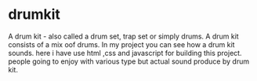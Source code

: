 # drumkit
A drum kit - also called a drum set, trap set or simply drums. A drum kit consists of a mix oof drums. In my project you can see how a drum kit sounds.
here i have use html ,css and javascript for building this project.
 people going to enjoy with various type but actual sound produce by drum kit.
